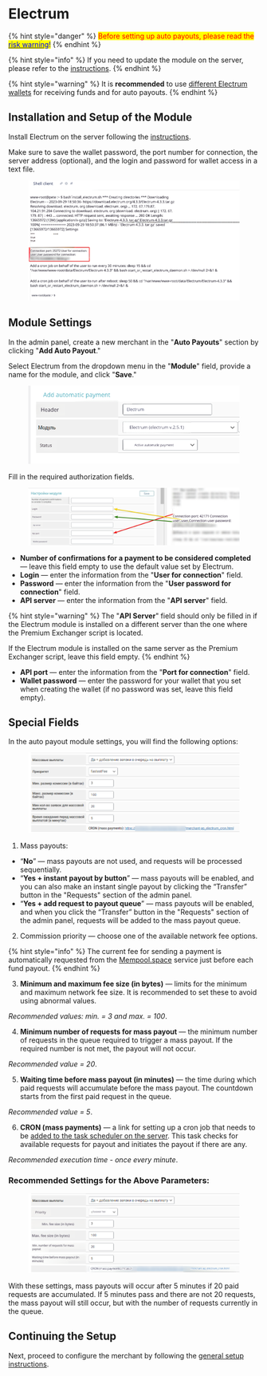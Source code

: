 # Electrum

{% hint style="danger" %}
<mark style="color:red;">Before setting up auto payouts, please read the</mark> [<mark style="color:blue;">risk warning</mark>](https://premium.gitbook.io/main/osnovnye-nastroiki/merchanty-i-avtovyplaty/avtovyplaty/preduprezhdenie-o-riskakh)<mark style="color:blue;">!</mark>
{% endhint %}

{% hint style="info" %}
If you need to update the module on the server, please refer to the [instructions](https://premium.gitbook.io/main/osnovnye-nastroiki/faq/obnovlenie-failov-skripta-na-servere/kak-obnovit-faily-na-servere#moduli-merchantov-i-avtovyplat).
{% endhint %}

{% hint style="warning" %}
It is **recommended** to use [different Electrum wallets](https://premium.gitbook.io/rukovodstvo-polzovatelya/osnovnye-nastroiki/modul-electrum/ustanovka-i-nastroika-electrum/sozdanie-dopolnitelnogo-koshelka) for receiving funds and for auto payouts.
{% endhint %}

## Installation and Setup of the Module

Install Electrum on the server following the [instructions](https://premium.gitbook.io/rukovodstvo-polzovatelya/osnovnye-nastroiki/modul-electrum/ustanovka-i-nastroika-electrum).

Make sure to save the wallet password, the port number for connection, the server address (optional), and the login and password for wallet access in a text file.

<figure><img src="../../../.gitbook/assets/image%20(1443)_eng.png" alt=""><figcaption></figcaption></figure>

## **Module Settings**

In the admin panel, create a new merchant in the "**Auto Payouts**" section by clicking "**Add Auto Payout**."

Select Electrum from the dropdown menu in the "**Module**" field, provide a name for the module, and click "**Save**."

<figure><img src="../../../.gitbook/assets/image%20(1447)_eng.png" alt="" width="509"><figcaption></figcaption></figure>

Fill in the required authorization fields.

<figure><img src="../../../.gitbook/assets/image%20(1448)_eng.png" alt=""><figcaption></figcaption></figure>

* **Number of confirmations for a payment to be considered completed** — leave this field empty to use the default value set by Electrum.
* **Login** — enter the information from the "**User for connection**" field.
* **Password** — enter the information from the "**User password for connection**" field.
* **API server** — enter the information from the "**API server**" field.

{% hint style="warning" %}
The "**API Server**" field should only be filled in if the Electrum module is installed on a different server than the one where the Premium Exchanger script is located.

If the Electrum module is installed on the same server as the Premium Exchanger script, leave this field empty.
{% endhint %}

* **API port** — enter the information from the "**Port for connection**" field.
* **Wallet password** — enter the password for your wallet that you set when creating the wallet (if no password was set, leave this field empty).

## Special Fields

In the auto payout module settings, you will find the following options:

<figure><img src="../../../.gitbook/assets/image%20(768)_eng.png" alt=""><figcaption></figcaption></figure>

1. Mass payouts:

* “**No**” — mass payouts are not used, and requests will be processed sequentially.
* “**Yes + instant payout by button**” — mass payouts will be enabled, and you can also make an instant single payout by clicking the “Transfer” button in the "Requests" section of the admin panel.
* “**Yes + add request to payout queue**” — mass payouts will be enabled, and when you click the “Transfer” button in the "Requests" section of the admin panel, requests will be added to the mass payout queue.

2. Commission priority — choose one of the available network fee options.

{% hint style="info" %}
The current fee for sending a payment is automatically requested from the [Mempool.space](https://mempool.space/api/v1/fees/recommended) service just before each fund payout.
{% endhint %}

3. **Minimum and maximum fee size (in bytes)** — limits for the minimum and maximum network fee size. It is recommended to set these to avoid using abnormal values.

&#x20; _Recommended values: min. = 3 and max. = 100_.

4. **Minimum number of requests for mass payout** — the minimum number of requests in the queue required to trigger a mass payout. If the required number is not met, the payout will not occur.

&#x20; _Recommended value = 20_.

5. **Waiting time before mass payout (in minutes)** — the time during which paid requests will accumulate before the mass payout. The countdown starts from the first paid request in the queue.

&#x20; _Recommended value = 5_.

6. **CRON (mass payments)** — a link for setting up a cron job that needs to be [added to the task scheduler on the server](https://premium.gitbook.io/rukovodstvo-polzovatelya/osnovnye-nastroiki/faq/kak-sozdat-zadanie-cron-na-servere). This task checks for available requests for payout and initiates the payout if there are any.

&#x20; _Recommended execution time - once every minute_.

### Recommended Settings for the Above Parameters:

<figure><img src="../../../.gitbook/assets/image%20(1449)_eng.png" alt=""><figcaption></figcaption></figure>

With these settings, mass payouts will occur after 5 minutes if 20 paid requests are accumulated. If 5 minutes pass and there are not 20 requests, the mass payout will still occur, but with the number of requests currently in the queue.

## Continuing the Setup

Next, proceed to configure the merchant by following the [general setup instructions](https://premium.gitbook.io/rukovodstvo-polzovatelya/osnovnye-nastroiki/merchanty-i-avtovyplaty/avtovyplaty/obshie-nastroiki-merchantov-avtovyplat).
